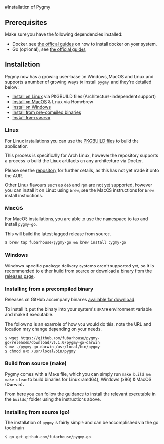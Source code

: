 #Installation of Pygmy

## Prerequisites
Make sure you have the following dependencies installed:

* Docker, see [the official guides](https://docs.docker.com/engine/installation/) on how to install docker on your system.
* Go (optional), see [the official guides](https://golang.org/doc/install)

## Installation

Pygmy now has a growing user-base on Windows, MacOS and Linux and supports a number of growing ways to install `pygmy`, and they're detailed below:

* [Install on Linux](#linux) via PKGBUILD files (Architecture-independent support)
* [Install on MacOS](#macos) & Linux via Homebrew
* [Install on Windows](#windows)
* [Install from pre-compiled binaries](#installing-from-a-precompiled-binary)
* [Install from source](#build-from-source-make)

### Linux

For Linux installations you can use the [PKGBUILD files](https://github.com/fubarhouse/pygmy-go.pkgbuild) to build the application.
   
This process is specifically for Arch Linux, however the repository supports a process to build the Linux artifacts on any architecture via Docker.
   
Please see the [repository](https://github.com/fubarhouse/pygmy-go.pkgbuild) for further details, as this has not yet made it onto the AUR.
   
Other Linux flavours such as `deb` and `rpm` are not yet supported, however you can install it on Linux using `brew`, see the MacOS instructions for `brew` install instructions.

### MacOS

For MacOS installations, you are able to use the namespace to tap and install `pygmy-go`.

This will build the latest tagged release from source.

````console
$ brew tap fubarhouse/pygmy-go && brew install pygmy-go
````

### Windows

Windows-specific package delivery systems aren't supported yet, so it is recommended to either build from source or download a binary from the [releases page](https://github.com/fubarhouse/pygmy-go/releases).

### Installing from a precompiled binary

Releases on GitHub accompany binaries [available for download](https://github.com/fubarhouse/pygmy-go/releases).

To install it, put the binary into your system's `$PATH` environment variable and make it executable.

The following is an example of how you would do this, note the URL and location may change depending on your needs.
```console
$ wget https://github.com/fubarhouse/pygmy-go/releases/download/v0.1.0/pygmy-go-darwin
$ mv ./pygmy-go-darwin /usr/local/bin/pygmy
$ chmod u+x /usr/local/bin/pygmy
```

### Build from source (make)

Pygmy comes with a Make file, which you can simply run `make build && make clean` to build binaries for Linux (amd64), Windows (x86) & MacOS (Darwin).

From here you can follow the guidance to install the relevant executable in the `builds/` folder using the instructions above.

### Installing from source (go)

The installation of `pygmy` is fairly simple and can be accomplished via the go toolchain

```console
$ go get github.com/fubarhouse/pygmy-go
```